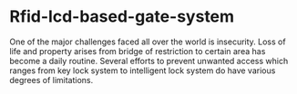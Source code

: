 # Rfid-lcd-based-gate-system
One of the major challenges faced all over the world is insecurity. Loss of life and  property arises from bridge of restriction to certain area has become a daily routine.  Several efforts to prevent unwanted access which ranges from key lock system to  intelligent lock system do have various degrees of limitations.

